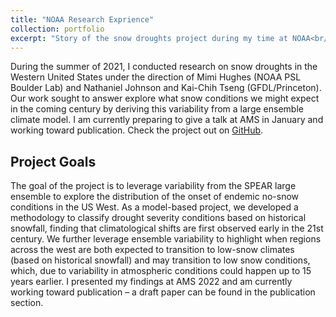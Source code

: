 ```yaml
---
title: "NOAA Research Exprience"
collection: portfolio
excerpt: "Story of the snow droughts project during my time at NOAA<br/><img src='../images/all_j_photos/snow-drought-portfolio-pic.png' width=500>"
---
```

During the summer of 2021, I conducted research on snow droughts in the Western United States under the direction of Mimi Hughes (NOAA PSL Boulder Lab) and Nathaniel Johnson and Kai-Chih Tseng (GFDL/Princeton). Our work sought to answer explore what snow conditions we might expect in the coming century by deriving this variability from a large ensemble climate model. I am currently preparing to give a talk at AMS in January and working toward publication. Check the project out on [GitHub](https://github.com/Julians42/Snow_Droughts).

## Project Goals
The goal of the project is to leverage variability from the SPEAR large ensemble to explore the distribution of the onset of endemic no-snow conditions in the US West. As a model-based project, we developed a methodology to classify drought severity conditions based on historical snowfall, finding that climatological shifts are first observed early in the 21st century. We further leverage ensemble variability to highlight when regions across the west are both expected to transition to low-snow climates (based on historical snowfall) and may transition to low snow conditions, which, due to variability in atmospheric conditions could happen up to 15 years earlier. I presented my findings at AMS 2022 and am currently working toward publication – a draft paper can be found in the publication section.